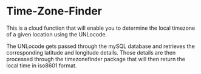 # Time-Zone-Finder

This is a cloud function that will enable you to determine the local timezone of a given location using the UNLocode.

The UNLocode gets passed through the mySQL database and retrieves the corresponding latitude and longitude details.
Those details are then processed through the timezonefinder package that will then return the local time in iso8601 format.

 